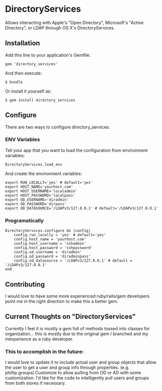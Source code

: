# DirectoryServices

Allows interacting with Apple's "Open Directory", Microsoft's "Active Directory", or LDAP through OS X's DirectoryServices.



## Installation

Add this line to your application's Gemfile:

    gem 'directory_services'

And then execute:

    $ bundle

Or install it yourself as:

    $ gem install directory_services

## Configure

There are two ways to configure directory_services.

### ENV Variables

Tell your app that you want to load the configuration from environment variables:
	
	DirectoryServices.load_env

And create the environment variables:

	export RUN_LOCALLY='yes' # default='yes'
	export HOST_NAME='yourhost.com' 
	export HOST_USERNAME='localadmin'
	export HOST_PASSWORD='localpass'
	export OD_USERNAME='diradmin'
	export OD_PASSWORD='dirpass'
	export OD_DATASOURCE='/LDAPv3/127.0.0.1' # default='/LDAPv3/127.0.0.1'

### Programatically
	
	DirectoryServices.configure do |config|
		config.run_locally = 'yes' # default='yes'
		config.host_name = 'yourhost.com'
		config.host_username = 'sshadmin'
		config.host_password = 'sshpassword'
		config.od_username = 'diradmin'
		config.od_password = 'diradminpass'
		config.od_datasource = '/LDAPv3/127.0.0.1' # default = '/LDAPv3/127.0.0.1'
	end


## Contributing

I would love to have some more experienced ruby/rails/gem developers point me in the right direction to make this a better gem. 

## Current Thoughts on "DirectoryServices"

Currently I feel it is mostly a gem full of methods tossed into classes for organization... this is mostly due to the original gem I branched and my inexperience as a ruby developer.

### This to accomplish in the future:

I would love to update it to include actual user and group objects that allow the user to get a user and group info through properties. (e.g. phillip.groups)
Customize to allow pulling from OD or AD with some customization. I'd like for the code to intelligently pull users and groups from both stores if necessary.